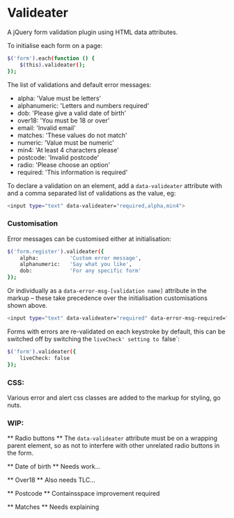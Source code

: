 # Valideater

A jQuery form validation plugin using HTML data attributes.

To initialise each form on a page:

```sh
$('form').each(function () {
	$(this).valideater();
});
```

The list of validations and default error messages:

* alpha:			'Value must be letters'
* alphanumeric:	'Letters and numbers required'
* dob:			'Please give a valid date of birth'
* over18:			'You must be 18 or over'
* email:			'Invalid email'
* matches:		'These values do not match'
* numeric:		'Value must be numeric'
* min4:			'At least 4 characters please'
* postcode:		'Invalid postcode'
* radio:			'Please choose an option'
* required:		'This information is required'

To declare a validation on an element, add a `data-valideater` attribute with and a comma separated list of validations as the value, eg:

```sh
<input type="text" data-valideater="required,alpha,min4">

```

### Customisation

Error messages can be customised either at initialisation:

```sh
$('form.register').valideater({
	alpha:			'Custom error message',
	alphanumeric:	'Say what you like',
	dob:			'For any specific form'
});
```

Or individually as a `data-error-msg-[validation name]` attribute in the markup – these take precedence over the initialisation customisations shown above.
```sh
<input type="text" data-valideater="required" data-error-msg-required="My unique error msg">
```

Forms with errors are re-validated on each keystroke by default, this can be switched off by switching the `liveCheck' setting to `false`:

```sh
$('form').valideater({
	liveCheck: false
});
```


### CSS:

Various error and alert css classes are added to the markup for styling, go nuts.


### WIP:

** Radio buttons ** 
The `data-valideater` attribute must be on a wrapping parent element, so as not to interfere with other unrelated radio buttons in the form.

** Date of birth ** 
Needs work...

** Over18 ** 
Also needs TLC...

** Postcode ** 
Containsspace improvement required

** Matches ** 
Needs explaining




